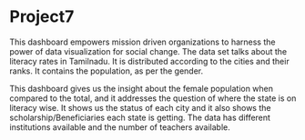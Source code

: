 # Project7
This dashboard empowers mission driven organizations to harness the power of data visualization for social change. The data set talks about the literacy rates in Tamilnadu. It is distributed according to the cities and their ranks. It contains the population, as per the gender.

This dashboard gives us the insight about the female population when compared to the total, and it addresses the question of where the state is on literacy wise. It shows us the status of each city and it also shows the scholarship/Beneficiaries each state is getting. The data has different institutions available and the number of teachers available.
